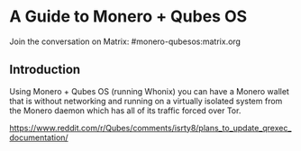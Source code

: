 # A Guide to Monero + Qubes OS

Join the conversation on Matrix: #monero-qubesos:matrix.org

## Introduction 

Using Monero + Qubes OS (running Whonix) you can have a Monero wallet that is without networking and running on a virtually isolated system from the Monero daemon which has all of its traffic forced over Tor.

https://www.reddit.com/r/Qubes/comments/isrty8/plans_to_update_qrexec_documentation/
